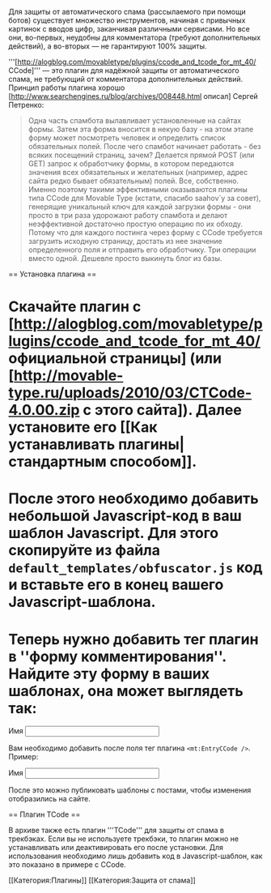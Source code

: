 Для защиты от автоматического спама (рассылаемого при помощи ботов) существует множество инструментов, начиная с привычных картинок с вводов цифр, заканчивая различными сервисами. Но все они, во-первых, неудобны для комментатора (требуют дополнительных действий), а во-вторых — не гарантируют 100% защиты.

'''[http://alogblog.com/movabletype/plugins/ccode_and_tcode_for_mt_40/ CCode]''' — это плагин для надёжной защиты от автоматического спама, не требующий от комментатора дополнительных действий. Принцип работы плагина хорошо [http://www.searchengines.ru/blog/archives/008448.html описал] Сергей Петренко:

<blockquote>
Одна часть спамбота вылавливает установленные на сайтах формы. Затем эта форма вносится в некую базу - на этом этапе форму может посмотреть человек и определить список обязательных полей. После чего спамбот начинает работать - без всяких посещений страниц, зачем? Делается прямой POST (или GET) запрос к обработчику формы, в котором передаются значения всех обязательных и желательных (например, адрес сайта редко бывает обязательным) полей. Все, собственно. Именно поэтому такими эффективными оказываются плагины типа CCode для Movable Type (кстати, спасибо saahov`у за совет), генерящие уникальный ключ для каждой загрузки формы - они просто в три раза удорожают работу спамбота и делают неэффективной достаточно простую операцию по их обходу. Потому что для каждого постинга через форму с CCode требуется загрузить исходную страницу, достать из нее значение определенного поля и отправить его обработчику. Три операции вместо одной. Дешевле просто выкинуть блог из базы.
</blockquote>

== Установка плагина ==

# Скачайте плагин с [http://alogblog.com/movabletype/plugins/ccode_and_tcode_for_mt_40/ официальной страницы] (или [http://movable-type.ru/uploads/2010/03/CTCode-4.0.00.zip с этого сайта]). Далее установите его [[Как устанавливать плагины|стандартным способом]].
# После этого необходимо добавить небольшой Javascript-код в ваш шаблон Javascript. Для этого скопируйте из файла <code>default_templates/obfuscator.js</code> код и вставьте его в конец вашего Javascript-шаблона.
# Теперь нужно добавить тег плагин в ''форму комментирования''. Найдите эту форму в ваших шаблонах, она может выглядеть так:

<source lang="html4strict">
<form method="post" action="<$mt:CGIPath$><$mt:CommentScript$>" name="comments_form" id="comments-form" onsubmit="return mtCommentOnSubmit(this)">
        <input type="hidden" name="static" value="1" />
        <input type="hidden" name="entry_id" value="<$mt:EntryID$>" />
        <input type="hidden" name="__lang" value="<$mt:BlogLanguage$>" />
        <input type="hidden" name="parent_id" value="<$mt:CommentParentID$>" id="comment-parent-id" />
        <input type="hidden" name="armor" value="1" />
        <input type="hidden" name="preview" value="" />
        <input type="hidden" name="sid" value="" />
        <div id="comments-open-data">
            <div id="comment-form-name">
                <label for="comment-author">Имя</label>
                <input id="comment-author" name="author" size="30" value="" onfocus="mtCommentFormOnFocus()" />
            </div>
            
<!-- Часть формы вырезана -->
</form>
</source>

Вам необходимо добавить после поля <code><input type="hidden" name="sid" value="" /></code> тег плагина <code><mt:EntryCCode /></code>. Пример:

<source lang="html4strict">
<form method="post" action="<$mt:CGIPath$><$mt:CommentScript$>" name="comments_form" id="comments-form" onsubmit="return mtCommentOnSubmit(this)">
        <input type="hidden" name="static" value="1" />
        <input type="hidden" name="entry_id" value="<$mt:EntryID$>" />
        <input type="hidden" name="__lang" value="<$mt:BlogLanguage$>" />
        <input type="hidden" name="parent_id" value="<$mt:CommentParentID$>" id="comment-parent-id" />
        <input type="hidden" name="armor" value="1" />
        <input type="hidden" name="preview" value="" />
        <input type="hidden" name="sid" value="" />
        <mt:EntryCCode />
        <div id="comments-open-data">
            <div id="comment-form-name">
                <label for="comment-author">Имя</label>
                <input id="comment-author" name="author" size="30" value="" onfocus="mtCommentFormOnFocus()" />
            </div>
            
<!-- Часть формы вырезана -->
</form>
</source>

После это можно публиковать шаблоны с постами, чтобы изменения отобразились на сайте.


== Плагин TCode ==

В архиве также есть плагин '''TCode''' для защиты от спама в трекбэках. Если вы не используете трекбэки, то плагин можно не устанавливать или деактивировать его после установки. Для использования необходимо лишь добавить код в Javascript-шаблон, как это показано в примере с CCode.



[[Категория:Плагины]]
[[Категория:Защита от спама]]

